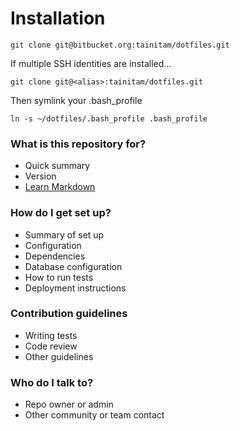 # Installation #

```
git clone git@bitbucket.org:tainitam/dotfiles.git
```
If multiple SSH identities are installed...
```
git clone git@<alias>:tainitam/dotfiles.git
```
Then symlink your .bash_profile
```
ln -s ~/dotfiles/.bash_profile .bash_profile
```

### What is this repository for? ###

* Quick summary
* Version
* [Learn Markdown](https://bitbucket.org/tutorials/markdowndemo)

### How do I get set up? ###

* Summary of set up
* Configuration
* Dependencies
* Database configuration
* How to run tests
* Deployment instructions

### Contribution guidelines ###

* Writing tests
* Code review
* Other guidelines

### Who do I talk to? ###

* Repo owner or admin
* Other community or team contact